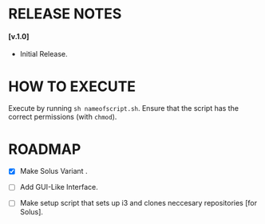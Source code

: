 # RELEASE NOTES

#### [v.1.0]
* Initial Release.

# HOW TO EXECUTE

Execute by running `sh nameofscript.sh`. Ensure that the script has the correct permissions (with `chmod`).

# ROADMAP 
- [x] Make Solus Variant  .
- [ ] Add GUI-Like Interface.
- [ ] Make setup script that sets up i3 and clones neccesary repositories [for Solus].


